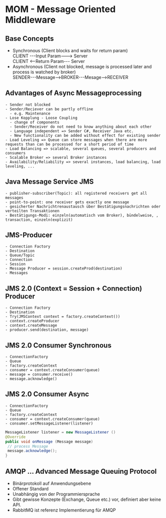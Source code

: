 # MOM - Message Oriented Middleware

## Base Concepts
  - Synchronous (Client blocks and waits for return param)  
    CLIENT ---Input Param---> Server  
    CLIENT <--Return Param--- Server
  - Asynchronous (Client not blocked, message is processed later and process is watched by broker)  
    SENDER---Message-->BROKER---Mesage-->RECEIVER  
    
  ## Advantages of Async Messageprocessing
    - Sender not blocked
    - Sender/Reciever can be partly offline
      - e.g. Maintenance
    - Lose Kopplung - Loose Coupling
      - change of components
      - Sender/Receiver do not need to know anything about each other
      - Language independent => Sender C#, Receiver Java etc.
      - New functionality can be added without effect for existing sender
    - Load Leveling => Queue can store messages when there are more requests than can be processed for a short period of time
    - Load Balancing => scalable, several queues, several producers and consumers
    - Scalable Broker => several Broker instances
    - Availability/Reliability => several instances, load balancing, load leveling, ...
    
  ## Java Message Service JMS
    - publisher-subscriber(Topic): all registered receivers get all messages
    - point-to-point: one receiver gets exactly one message
    - gesicherter Nachrichtrenaustausch über Bestätigungsnachrichten oder verteilten Transaktionen
    - Bestätigungs-Modi: einzeln(automatisch vom Broker), bündelweise, , transaction, einzeln(explizit)
    
  ## JMS-Producer
    - Connection Factory
    - Destination
    - Queue/Topic
    - Connection
    - Session
    - Message Producer = session.createProd(destination)
    - Messages
    
  ## JMS 2.0 (Context = Session + Connection) Producer
    - Connection Factory
    - Destination
    - Try(JMSContext context = factory.createContext())
    - context.createProducer
    - context.createMessage
    - producer.send(destination, message)
  ## JMS 2.0 Consumer Synchronous
    - ConnectionFactory
    - Queue
    - factory.createContext
    - consumer = context.createConsumer(queue)
    - message = consumer.receive()
    - message.acknowledge()
    
  ## JMS 2.0 Consumer Async    
    - ConnectionFactory
    - Queue
    - factory.createContext
    - consumer = context.createConsumer(queue)
    - consumer.setMessageListener(listener)
 ```Java
MessageListener listener = new MessageListener ()
@Override
public void onMessage (Message message)
  // process Message
  message.acknowledge();
}
 ```
 
 ## AMQP ... Advanced Message Queuing Protocol
  - Binärprotokoll auf Anwendungsebene
  - Offener Standard
  - Unabhängig von der Programmiersprache
 - Gibt gewisse Konzepte (Exchange, Queue etc.) vor, definiert aber keine API.
 - RabbitMQ ist referenz Implementierung für AMQP

##
